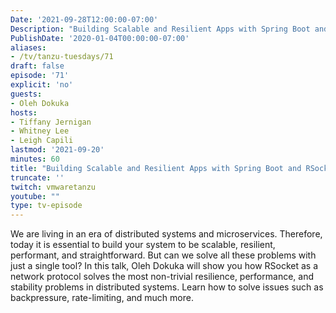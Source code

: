 ```yaml
---
Date: '2021-09-28T12:00:00-07:00'
Description: "Building Scalable and Resilient Apps with Spring Boot and RSocket with Oleh Dokuka"
PublishDate: '2020-01-04T00:00:00-07:00'
aliases:
- /tv/tanzu-tuesdays/71
draft: false
episode: '71'
explicit: 'no'
guests:
- Oleh Dokuka
hosts:
- Tiffany Jernigan
- Whitney Lee
- Leigh Capili
lastmod: '2021-09-20'
minutes: 60
title: "Building Scalable and Resilient Apps with Spring Boot and RSocket with Oleh Dokuka"
truncate: ''
twitch: vmwaretanzu
youtube: ""
type: tv-episode
---
```


We are living in an era of distributed systems and microservices. Therefore, today it is essential to build your system to be scalable, resilient, performant, and straightforward. But can we solve all these problems with just a single tool? In this talk, Oleh Dokuka will show you how RSocket as a network protocol solves the most non-trivial resilience, performance, and stability problems in distributed systems.  Learn how to solve issues such as backpressure, rate-limiting, and much more.